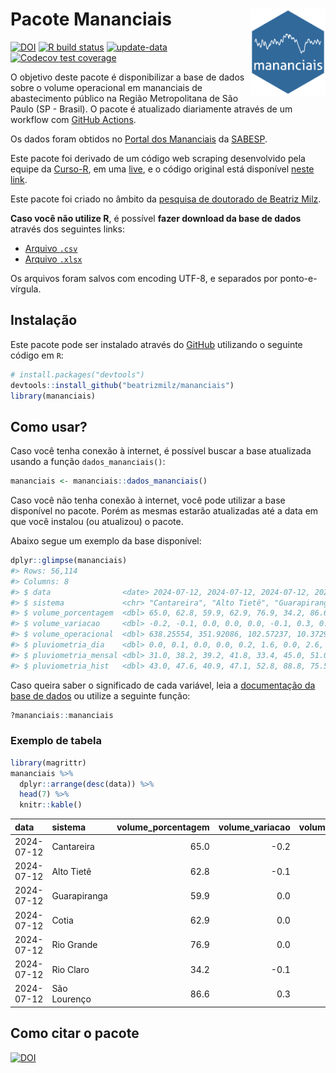 
<!-- README.md is generated from README.Rmd. Please edit that file -->

# Pacote Mananciais <img src="man/figures/hexlogo.png" align="right" width = "120px"/>

<!-- badges: start -->

[![DOI](https://zenodo.org/badge/DOI/10.5281/zenodo.4733056.svg)](https://doi.org/10.5281/zenodo.4733056)
[![R build
status](https://github.com/beatrizmilz/mananciais/workflows/R-CMD-check/badge.svg)](https://github.com/beatrizmilz/mananciais/actions)
[![update-data](https://github.com/beatrizmilz/mananciais/actions/workflows/2-update_data.yaml/badge.svg)](https://github.com/beatrizmilz/mananciais/actions/workflows/2-update_data.yaml)
[![Codecov test
coverage](https://codecov.io/gh/beatrizmilz/mananciais/branch/master/graph/badge.svg)](https://codecov.io/gh/beatrizmilz/mananciais?branch=master)
<!-- badges: end -->

O objetivo deste pacote é disponibilizar a base de dados sobre o volume
operacional em mananciais de abastecimento público na Região
Metropolitana de São Paulo (SP - Brasil). O pacote é atualizado
diariamente através de um workflow com [GitHub
Actions](https://github.com/beatrizmilz/mananciais/actions).

Os dados foram obtidos no [Portal dos
Mananciais](http://mananciais.sabesp.com.br/Situacao) da
[SABESP](http://site.sabesp.com.br/site/Default.aspx).

Este pacote foi derivado de um código web scraping desenvolvido pela
equipe da [Curso-R](https://www.curso-r.com/), em uma
[live](https://youtu.be/jvZIxrMmOcQ), e o código original está
disponível [neste
link](https://github.com/curso-r/lives/blob/master/drafts/20200730_scraper_sabesp.R).

Este pacote foi criado no âmbito da [pesquisa de doutorado de Beatriz
Milz](https://beatrizmilz.github.io/tese/).

**Caso você não utilize R**, é possível **fazer download da base de
dados** através dos seguintes links:

- [Arquivo
  `.csv`](https://github.com/beatrizmilz/mananciais/raw/master/inst/extdata/mananciais.csv)
- [Arquivo
  `.xlsx`](https://github.com/beatrizmilz/mananciais/blob/master/inst/extdata/mananciais.xlsx?raw=true)

Os arquivos foram salvos com encoding UTF-8, e separados por
ponto-e-vírgula.

## Instalação

Este pacote pode ser instalado através do [GitHub](https://github.com/)
utilizando o seguinte código em `R`:

``` r
# install.packages("devtools")
devtools::install_github("beatrizmilz/mananciais")
library(mananciais)
```

## Como usar?

Caso você tenha conexão à internet, é possível buscar a base atualizada
usando a função `dados_mananciais()`:

``` r
mananciais <- mananciais::dados_mananciais() 
```

Caso você não tenha conexão à internet, você pode utilizar a base
disponível no pacote. Porém as mesmas estarão atualizadas até a data em
que você instalou (ou atualizou) o pacote.

Abaixo segue um exemplo da base disponível:

``` r
dplyr::glimpse(mananciais)
#> Rows: 56,114
#> Columns: 8
#> $ data                <date> 2024-07-12, 2024-07-12, 2024-07-12, 2024-07-12, 2…
#> $ sistema             <chr> "Cantareira", "Alto Tietê", "Guarapiranga", "Cotia…
#> $ volume_porcentagem  <dbl> 65.0, 62.8, 59.9, 62.9, 76.9, 34.2, 86.6, 65.2, 62…
#> $ volume_variacao     <dbl> -0.2, -0.1, 0.0, 0.0, 0.0, -0.1, 0.3, 0.0, 0.1, 0.…
#> $ volume_operacional  <dbl> 638.25554, 351.92086, 102.57237, 10.37298, 86.2182…
#> $ pluviometria_dia    <dbl> 0.0, 0.1, 0.0, 0.0, 0.2, 1.6, 0.0, 2.6, 1.6, 0.2, …
#> $ pluviometria_mensal <dbl> 31.0, 38.2, 39.2, 41.8, 33.4, 45.0, 51.0, 31.0, 38…
#> $ pluviometria_hist   <dbl> 43.0, 47.6, 40.9, 47.1, 52.8, 88.8, 75.5, 43.0, 47…
```

Caso queira saber o significado de cada variável, leia a [documentação
da base de
dados](https://beatrizmilz.github.io/mananciais/reference/mananciais.html)
ou utilize a seguinte função:

``` r
?mananciais::mananciais
```

### Exemplo de tabela

``` r
library(magrittr)
mananciais %>% 
  dplyr::arrange(desc(data)) %>% 
  head(7) %>%
  knitr::kable()
```

| data       | sistema      | volume_porcentagem | volume_variacao | volume_operacional | pluviometria_dia | pluviometria_mensal | pluviometria_hist |
|:-----------|:-------------|-------------------:|----------------:|-------------------:|-----------------:|--------------------:|------------------:|
| 2024-07-12 | Cantareira   |               65.0 |            -0.2 |          638.25554 |              0.0 |                31.0 |              43.0 |
| 2024-07-12 | Alto Tietê   |               62.8 |            -0.1 |          351.92086 |              0.1 |                38.2 |              47.6 |
| 2024-07-12 | Guarapiranga |               59.9 |             0.0 |          102.57237 |              0.0 |                39.2 |              40.9 |
| 2024-07-12 | Cotia        |               62.9 |             0.0 |           10.37298 |              0.0 |                41.8 |              47.1 |
| 2024-07-12 | Rio Grande   |               76.9 |             0.0 |           86.21823 |              0.2 |                33.4 |              52.8 |
| 2024-07-12 | Rio Claro    |               34.2 |            -0.1 |            4.66969 |              1.6 |                45.0 |              88.8 |
| 2024-07-12 | São Lourenço |               86.6 |             0.3 |           76.88613 |              0.0 |                51.0 |              75.5 |

## Como citar o pacote

[![DOI](https://zenodo.org/badge/DOI/10.5281/zenodo.4733056.svg)](https://doi.org/10.5281/zenodo.4733056)
